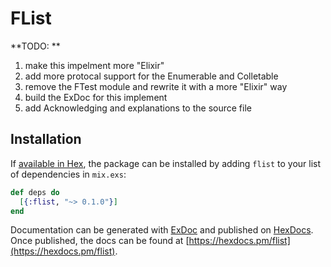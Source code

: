# FList

**TODO: **
1. make this impelment more "Elixir"
2. add more protocal support for the Enumerable and Colletable
3. remove the FTest module and rewrite it with a more "Elixir" way
4. build the ExDoc for this implement
5. add Acknowledging and explanations to the source file

## Installation

If [available in Hex](https://hex.pm/docs/publish), the package can be installed
by adding `flist` to your list of dependencies in `mix.exs`:

```elixir
def deps do
  [{:flist, "~> 0.1.0"}]
end
```

Documentation can be generated with [ExDoc](https://github.com/elixir-lang/ex_doc)
and published on [HexDocs](https://hexdocs.pm). Once published, the docs can
be found at [https://hexdocs.pm/flist](https://hexdocs.pm/flist).

